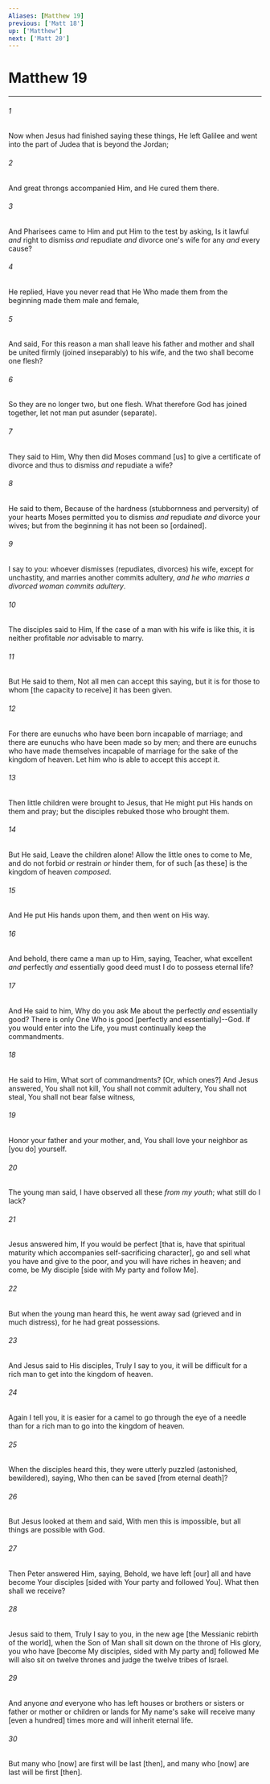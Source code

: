 ```yaml
---
Aliases: [Matthew 19]
previous: ['Matt 18']
up: ['Matthew']
next: ['Matt 20']
---
```

# Matthew 19

***














###### 1 






Now when Jesus had finished saying these things, He left Galilee and went into the part of Judea that is beyond the Jordan; 













###### 2 






And great throngs accompanied Him, and He cured them there. 













###### 3 






And Pharisees came to Him and put Him to the test by asking, Is it lawful _and_ right to dismiss _and_ repudiate _and_ divorce one's wife for any _and_ every cause? 













###### 4 






He replied, Have you never read that He Who made them from the beginning made them male and female, 













###### 5 






And said, For this reason a man shall leave his father and mother and shall be united firmly (joined inseparably) to his wife, and the two shall become one flesh? 













###### 6 






So they are no longer two, but one flesh. What therefore God has joined together, let not man put asunder (separate). 













###### 7 






They said to Him, Why then did Moses command [us] to give a certificate of divorce and thus to dismiss _and_ repudiate a wife? 













###### 8 






He said to them, Because of the hardness (stubbornness and perversity) of your hearts Moses permitted you to dismiss _and_ repudiate _and_ divorce your wives; but from the beginning it has not been so [ordained]. 













###### 9 






I say to you: whoever dismisses (repudiates, divorces) his wife, except for unchastity, and marries another commits adultery, _and he who marries a divorced woman commits adultery_. 













###### 10 






The disciples said to Him, If the case of a man with his wife is like this, it is neither profitable _nor_ advisable to marry. 













###### 11 






But He said to them, Not all men can accept this saying, but it is for those to whom [the capacity to receive] it has been given. 













###### 12 






For there are eunuchs who have been born incapable of marriage; and there are eunuchs who have been made so by men; and there are eunuchs who have made themselves incapable of marriage for the sake of the kingdom of heaven. Let him who is able to accept this accept it. 













###### 13 






Then little children were brought to Jesus, that He might put His hands on them and pray; but the disciples rebuked those who brought them. 













###### 14 






But He said, Leave the children alone! Allow the little ones to come to Me, and do not forbid _or_ restrain _or_ hinder them, for of such [as these] is the kingdom of heaven _composed_. 













###### 15 






And He put His hands upon them, and then went on His way. 













###### 16 






And behold, there came a man up to Him, saying, Teacher, what excellent _and_ perfectly _and_ essentially good deed must I do to possess eternal life? 













###### 17 






And He said to him, Why do you ask Me about the perfectly _and_ essentially good? There is only One Who is good [perfectly and essentially]--God. If you would enter into the Life, you must continually keep the commandments. 













###### 18 






He said to Him, What sort of commandments? [Or, which ones?] And Jesus answered, You shall not kill, You shall not commit adultery, You shall not steal, You shall not bear false witness, 













###### 19 






Honor your father and your mother, and, You shall love your neighbor as [you do] yourself. 













###### 20 






The young man said, I have observed all these _from my youth_; what still do I lack? 













###### 21 






Jesus answered him, If you would be perfect [that is, have that spiritual maturity which accompanies self-sacrificing character], go and sell what you have and give to the poor, and you will have riches in heaven; and come, be My disciple [side with My party and follow Me]. 













###### 22 






But when the young man heard this, he went away sad (grieved and in much distress), for he had great possessions. 













###### 23 






And Jesus said to His disciples, Truly I say to you, it will be difficult for a rich man to get into the kingdom of heaven. 













###### 24 






Again I tell you, it is easier for a camel to go through the eye of a needle than for a rich man to go into the kingdom of heaven. 













###### 25 






When the disciples heard this, they were utterly puzzled (astonished, bewildered), saying, Who then can be saved [from eternal death]? 













###### 26 






But Jesus looked at them and said, With men this is impossible, but all things are possible with God. 













###### 27 






Then Peter answered Him, saying, Behold, we have left [our] all and have become Your disciples [sided with Your party and followed You]. What then shall we receive? 













###### 28 






Jesus said to them, Truly I say to you, in the new age [the Messianic rebirth of the world], when the Son of Man shall sit down on the throne of His glory, you who have [become My disciples, sided with My party and] followed Me will also sit on twelve thrones and judge the twelve tribes of Israel. 













###### 29 






And anyone _and_ everyone who has left houses or brothers or sisters or father or mother or children or lands for My name's sake will receive many [even a hundred] times more and will inherit eternal life. 













###### 30 






But many who [now] are first will be last [then], and many who [now] are last will be first [then].
